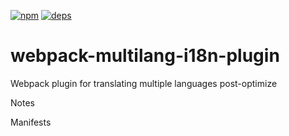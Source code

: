 [![npm][npm]][npm-url]
[![deps][deps]][deps-url]

# webpack-multilang-i18n-plugin
Webpack plugin for translating multiple languages post-optimize

[npm]: https://img.shields.io/npm/v/webpack-multilang-i18n-plugin.svg
[npm-url]: https://npmjs.com/package/webpack-multilang-i18n-plugin

[deps]: https://david-dm.org/devonreed/webpack-multilang-i18n-plugin.svg
[deps-url]: https://david-dm.org/devonreed/webpack-multilang-i18n-plugin

[test]:https://img.shields.io/travis/devonreed/webpack-multilang-i18n-plugin.svg
[test-url]:https://travis-ci.org/devonreed/webpack-multilang-i18n-plugin

Notes

Manifests
